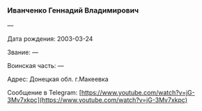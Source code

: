 ### Иванченко Геннадий Владимирович

—

Дата рождения: 2003-03-24

Звание: —

Воинская часть: —

Адрес: Донецкая обл. г.Макеевка

Сообщение в Telegram: [https://www.youtube.com/watch?v=jG-3Mv7xkpc](https://www.youtube.com/watch?v=jG-3Mv7xkpc)
